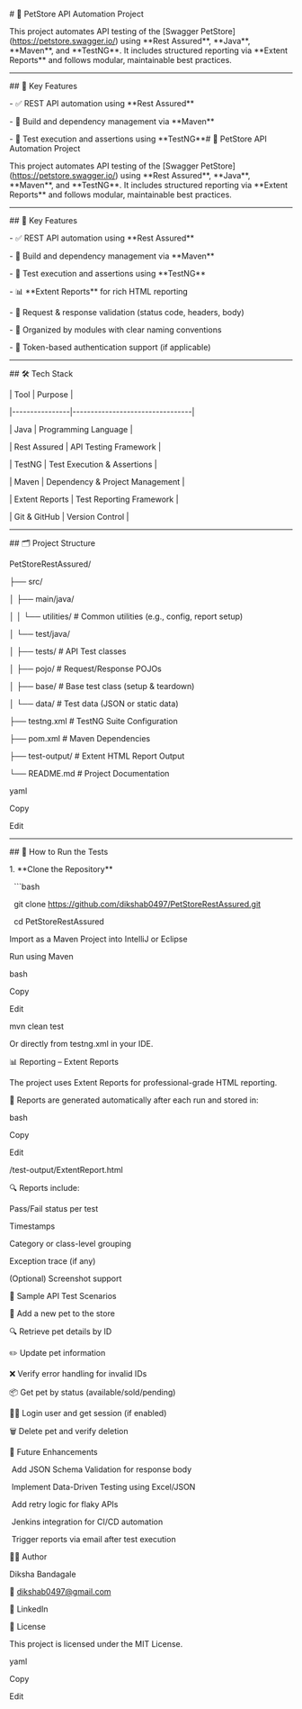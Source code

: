 \# 🧪 PetStore API Automation Project



This project automates API testing of the \[Swagger PetStore](https://petstore.swagger.io/) using \*\*Rest Assured\*\*, \*\*Java\*\*, \*\*Maven\*\*, and \*\*TestNG\*\*. It includes structured reporting via \*\*Extent Reports\*\* and follows modular, maintainable best practices.



---



\## 📌 Key Features



\- ✅ REST API automation using \*\*Rest Assured\*\*

\- 🧱 Build and dependency management via \*\*Maven\*\*

\- 🧪 Test execution and assertions using \*\*TestNG\*\*# 🧪 PetStore API Automation Project



This project automates API testing of the \[Swagger PetStore](https://petstore.swagger.io/) using \*\*Rest Assured\*\*, \*\*Java\*\*, \*\*Maven\*\*, and \*\*TestNG\*\*. It includes structured reporting via \*\*Extent Reports\*\* and follows modular, maintainable best practices.



---



\## 📌 Key Features



\- ✅ REST API automation using \*\*Rest Assured\*\*

\- 🧱 Build and dependency management via \*\*Maven\*\*

\- 🧪 Test execution and assertions using \*\*TestNG\*\*

\- 📊 \*\*Extent Reports\*\* for rich HTML reporting

\- 🔁 Request \& response validation (status code, headers, body)

\- 📂 Organized by modules with clear naming conventions

\- 🔐 Token-based authentication support (if applicable)



---



\## 🛠️ Tech Stack



| Tool           | Purpose                         |

|----------------|---------------------------------|

| Java           | Programming Language            |

| Rest Assured   | API Testing Framework           |

| TestNG         | Test Execution \& Assertions     |

| Maven          | Dependency \& Project Management |

| Extent Reports | Test Reporting Framework        |

| Git \& GitHub   | Version Control                 |



---



\## 🗂️ Project Structure



PetStoreRestAssured/

├── src/

│ ├── main/java/

│ │ └── utilities/ # Common utilities (e.g., config, report setup)

│ └── test/java/

│ ├── tests/ # API Test classes

│ ├── pojo/ # Request/Response POJOs

│ ├── base/ # Base test class (setup \& teardown)

│ └── data/ # Test data (JSON or static data)

├── testng.xml # TestNG Suite Configuration

├── pom.xml # Maven Dependencies

├── test-output/ # Extent HTML Report Output

└── README.md # Project Documentation



yaml

Copy

Edit



---



\## 🚀 How to Run the Tests



1\. \*\*Clone the Repository\*\*

&nbsp;  ```bash

&nbsp;  git clone https://github.com/dikshab0497/PetStoreRestAssured.git

&nbsp;  cd PetStoreRestAssured

Import as a Maven Project into IntelliJ or Eclipse



Run using Maven



bash

Copy

Edit

mvn clean test

Or directly from testng.xml in your IDE.



📊 Reporting – Extent Reports

The project uses Extent Reports for professional-grade HTML reporting.



📁 Reports are generated automatically after each run and stored in:



bash

Copy

Edit

/test-output/ExtentReport.html

🔍 Reports include:



Pass/Fail status per test



Timestamps



Category or class-level grouping



Exception trace (if any)



(Optional) Screenshot support



🧪 Sample API Test Scenarios

🐶 Add a new pet to the store



🔍 Retrieve pet details by ID



✏️ Update pet information



❌ Verify error handling for invalid IDs



📦 Get pet by status (available/sold/pending)



🧑‍💻 Login user and get session (if enabled)



🗑️ Delete pet and verify deletion



📌 Future Enhancements

&nbsp;Add JSON Schema Validation for response body



&nbsp;Implement Data-Driven Testing using Excel/JSON



&nbsp;Add retry logic for flaky APIs



&nbsp;Jenkins integration for CI/CD automation



&nbsp;Trigger reports via email after test execution



🙋‍♀️ Author

Diksha Bandagale

📧 dikshab0497@gmail.com

🔗 LinkedIn



📜 License

This project is licensed under the MIT License.



yaml

Copy

Edit

